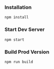 ### Installation

```
npm install
```

### Start Dev Server

```
npm start
```

### Build Prod Version

```
npm run build
```


